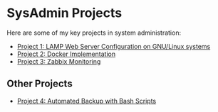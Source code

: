 # SysAdmin Projects

Here are some of my key projects in system administration:

- [Project 1: LAMP Web Server Configuration on GNU/Linux systems](https://github.com/ndraia/Portfolio/blob/main/SysAdmin/Project1-ApacheServerConfig/README.md)
- [Project 2: Docker Implementation](./Project2-DockerImplementation/README.md)  
- [Project 3: Zabbix Monitoring](./Project3-ZabbixMonitoring/README.md)  

## Other Projects

- [Project 4: Automated Backup with Bash Scripts](./OtherProjects/Project4-AutomationScripts/README.md)  
